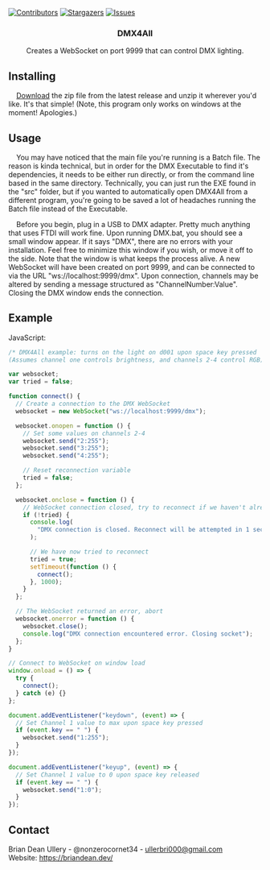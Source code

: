 [![Contributors][contributors-shield]][contributors-url]
[![Stargazers][stars-shield]][stars-url]
[![Issues][issues-shield]][issues-url]
<br />

<div align="center">
<h3 align="center">DMX4All</h3>
  <p align="center">
    Creates a WebSocket on port 9999 that can control DMX lighting.
  </p>
</div>

## Installing

&nbsp;&nbsp;&nbsp;&nbsp;[Download](https://github.com/NonzeroCornet/DMX4All/releases/tag/v1.0.0) the zip file from the latest release and unzip it wherever you'd like. It's that simple! (Note, this program only works on windows at the moment! Apologies.)

## Usage

&nbsp;&nbsp;&nbsp;&nbsp;You may have noticed that the main file you're running is a Batch file. The reason is kinda technical, but in order for the DMX Executable to find it's dependencies, it needs to be either run directly, or from the command line based in the same directory. Technically, you can just run the EXE found in the "src" folder, but if you wanted to automatically open DMX4All from a different program, you're going to be saved a lot of headaches running the Batch file instead of the Executable.

&nbsp;&nbsp;&nbsp;&nbsp;Before you begin, plug in a USB to DMX adapter. Pretty much anything that uses FTDI will work fine. Upon running DMX.bat, you should see a small window appear. If it says "DMX", there are no errors with your installation. Feel free to minimize this window if you wish, or move it off to the side. Note that the window is what keeps the process alive. A new WebSocket will have been created on port 9999, and can be connected to via the URL "ws://localhost:9999/dmx". Upon connection, channels may be altered by sending a message structured as "ChannelNumber:Value". Closing the DMX window ends the connection.

## Example

JavaScript:
```javascript
/* DMX4All example: turns on the light on d001 upon space key pressed
(Assumes channel one controls brightness, and channels 2-4 control RGB) */

var websocket;
var tried = false;

function connect() {
  // Create a connection to the DMX WebSocket
  websocket = new WebSocket("ws://localhost:9999/dmx");

  websocket.onopen = function () {
    // Set some values on channels 2-4
    websocket.send("2:255");
    websocket.send("3:255");
    websocket.send("4:255");

    // Reset reconnection variable
    tried = false;
  };

  websocket.onclose = function () {
    // WebSocket connection closed, try to reconnect if we haven't already tried
    if (!tried) {
      console.log(
        "DMX connection is closed. Reconnect will be attempted in 1 second."
      );

      // We have now tried to reconnect
      tried = true;
      setTimeout(function () {
        connect();
      }, 1000);
    }
  };

  // The WebSocket returned an error, abort
  websocket.onerror = function () {
    websocket.close();
    console.log("DMX connection encountered error. Closing socket");
  };
}

// Connect to WebSocket on window load
window.onload = () => {
  try {
    connect();
  } catch (e) {}
};

document.addEventListener("keydown", (event) => {
  // Set Channel 1 value to max upon space key pressed
  if (event.key == " ") {
    websocket.send("1:255");
  }
});

document.addEventListener("keyup", (event) => {
  // Set Channel 1 value to 0 upon space key released
  if (event.key == " ") {
    websocket.send("1:0");
  }
});
```

## Contact

Brian Dean Ullery - @nonzerocornet34 - [ullerbri000@gmail.com](mailto:ullerbri000@gmail.com)<br>
Website: https://briandean.dev/

[contributors-shield]: https://img.shields.io/github/contributors/NonzeroCornet/DMX4All.svg?style=for-the-badge
[contributors-url]: https://github.com/NonzeroCornet/DMX4All/graphs/contributors
[stars-shield]: https://img.shields.io/github/stars/NonzeroCornet/DMX4All.svg?style=for-the-badge
[stars-url]: https://github.com/NonzeroCornet/DMX4All/stargazers
[issues-shield]: https://img.shields.io/github/issues/NonzeroCornet/DMX4All.svg?style=for-the-badge
[issues-url]: https://github.com/NonzeroCornet/DMX4All/issues
